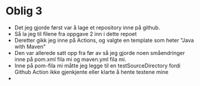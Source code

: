 # Oblig 3

- Det jeg gjorde først var å lage et repository inne på github. 
- Så la jeg til filene fra oppgave 2 inn i dette repoet
- Deretter gikk jeg inne på Actions, og valgte en template som heter "Java with Maven"
- Den var allerede satt opp fra før av så jeg gjorde noen småendringer inne på pom.xml fila mi og maven.yml fila mi. 
- Inne på pom-fila mi måtte jeg legge til en testSourceDirectory fordi Github Action ikke gjenkjente eller klarte å hente testene mine
- 
 
